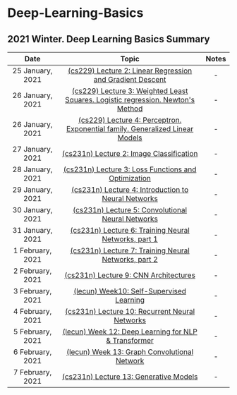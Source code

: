 # Deep-Learning-Basics

## 2021 Winter. Deep Learning Basics Summary

|       Date         | Topic | Notes |
|:------------------:|:----------------------------------------:|:----------:|
| 25 January, 2021   | [(cs229) Lecture 2: Linear Regression and Gradient Descent][cs229-lec2]                       | - |
| 26 January, 2021   | [(cs229) Lecture 3: Weighted Least Squares. Logistic regression. Newton's Method][cs229-lec3] | - |
| 26 January, 2021   | [(cs229) Lecture 4: Perceptron. Exponential family. Generalized Linear Models][cs229-lec4]    | - |
| 27 January, 2021   | [(cs231n) Lecture 2: Image Classification][cs231n-lec2]              | - |
| 28 January, 2021   | [(cs231n) Lecture 3: Loss Functions and Optimization][cs231n-lec3]   | - |
| 29 January, 2021   | [(cs231n) Lecture 4: Introduction to Neural Networks][cs231n-lec4]   | - |
| 30 January, 2021   | [(cs231n) Lecture 5: Convolutional Neural Networks][cs231n-lec5]     | - |
| 31 January, 2021   | [(cs231n) Lecture 6: Training Neural Networks, part 1][cs231n-lec6]  | - |
| 1 February, 2021  | [(cs231n) Lecture 7: Training Neural Networks, part 2][cs231n-lec7]  | - |
| 2 February, 2021  | [(cs231n) Lecture 9: CNN Architectures][cs231n-lec9]                 | - |
| 3 February, 2021  | [(lecun) Week10: Self-Supervised Learning][lecun-ssl]                | - |
| 4 February, 2021  | [(cs231n) Lecture 10: Recurrent Neural Networks][cs231n-lec10]       | - |
| 5 February, 2021  | [(lecun) Week 12: Deep Learning for NLP & Transformer][lecun-nlp]    | - |
| 6 February, 2021  | [(lecun) Week 13: Graph Convolutional Network][lecun-gcn]            | - |
| 7 February, 2021  | [(cs231n) Lecture 13: Generative Models][cs231n-lec13]               | - |



[cs229-lec2]:https://www.youtube.com/watch?v=4b4MUYve_U8&list=PLoROMvodv4rMiGQp3WXShtMGgzqpfVfbU&index=2
[cs229-lec3]:https://www.youtube.com/watch?v=4b4MUYve_U8&list=PLoROMvodv4rMiGQp3WXShtMGgzqpfVfbU&index=3
[cs229-lec4]:https://www.youtube.com/watch?v=4b4MUYve_U8&list=PLoROMvodv4rMiGQp3WXShtMGgzqpfVfbU&index=4

[cs231n-lec2]:https://www.youtube.com/watch?v=OoUX-nOEjG0&list=PLC1qU-LWwrF64f4QKQT-Vg5Wr4qEE1Zxk&index=2
[cs231n-lec3]:https://www.youtube.com/watch?v=OoUX-nOEjG0&list=PLC1qU-LWwrF64f4QKQT-Vg5Wr4qEE1Zxk&index=3
[cs231n-lec4]:https://www.youtube.com/watch?v=OoUX-nOEjG0&list=PLC1qU-LWwrF64f4QKQT-Vg5Wr4qEE1Zxk&index=4
[cs231n-lec5]:https://www.youtube.com/watch?v=OoUX-nOEjG0&list=PLC1qU-LWwrF64f4QKQT-Vg5Wr4qEE1Zxk&index=5
[cs231n-lec6]:https://www.youtube.com/watch?v=OoUX-nOEjG0&list=PLC1qU-LWwrF64f4QKQT-Vg5Wr4qEE1Zxk&index=6
[cs231n-lec7]:https://www.youtube.com/watch?v=OoUX-nOEjG0&list=PLC1qU-LWwrF64f4QKQT-Vg5Wr4qEE1Zxk&index=7
[cs231n-lec9]:https://www.youtube.com/watch?v=OoUX-nOEjG0&list=PLC1qU-LWwrF64f4QKQT-Vg5Wr4qEE1Zxk&index=9
[cs231n-lec10]:https://www.youtube.com/watch?v=OoUX-nOEjG0&list=PLC1qU-LWwrF64f4QKQT-Vg5Wr4qEE1Zxk&index=10
[cs231n-lec13]:https://www.youtube.com/watch?v=OoUX-nOEjG0&list=PLC1qU-LWwrF64f4QKQT-Vg5Wr4qEE1Zxk&index=13

[lecun-ssl]: https://www.youtube.com/watch?v=0KeR6i1_56g&list=PL80I41oVxglKcAHllsU0txr3OuTTaWX2v&index=19
[lecun-nlp]: https://www.youtube.com/watch?v=6D4EWKJgNn0&list=PL80I41oVxglKcAHllsU0txr3OuTTaWX2v&index=23
[lecun-gcn]: https://www.youtube.com/watch?v=Iiv9R6BjxHM&list=PL80I41oVxglKcAHllsU0txr3OuTTaWX2v&index=25
